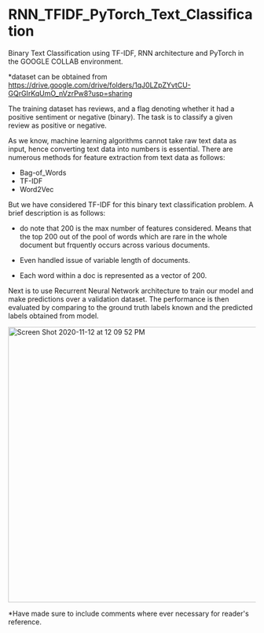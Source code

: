 # RNN_TFIDF_PyTorch_Text_Classification
Binary Text Classification using TF-IDF, RNN architecture and PyTorch in the GOOGLE COLLAB environment.

*dataset can be obtained from https://drive.google.com/drive/folders/1qJ0LZpZYvtCU-GQrGIrKqUmO_nVzrPw8?usp=sharing

The training dataset has reviews, and a flag denoting whether it had a positive sentiment or negative (binary). The task is to classify a given review as positive or negative. 

As we know, machine learning algorithms cannot take raw text data as input, hence converting text data into numbers is essential. There are numerous methods for feature extraction from text data as follows: 
* Bag-of_Words
* TF-IDF 
* Word2Vec

But we have considered TF-IDF for this binary text classification problem. A brief description is as follows: 
* do note that 200 is the max number of features considered. Means that the top 200 out of the pool of words which are rare in the whole document but frquently occurs across various documents. 

* Even handled issue of variable length of documents. 

* Each word within a doc is represented as a vector of 200. 

Next is to use Recurrent Neural Network architecture to train our model and make predictions over a validation dataset. The performance is then evaluated by comparing to the ground truth labels known and the predicted labels obtained from model. 

<img width="560" alt="Screen Shot 2020-11-12 at 12 09 52 PM" src="https://user-images.githubusercontent.com/56598403/98972149-0e87ff00-24e0-11eb-9e95-39b311930ef5.png">


*Have made sure to include comments where ever necessary for reader's reference. 


